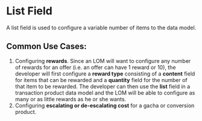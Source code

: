 # List Field
A list field is used to configure a variable number of items to the data model.

## Common Use Cases:
1. Configuring **rewards**. Since an LOM will want to configure any number of rewards for an offer (i.e. an offer can have 1 reward or 10), the developer will first configure a **reward type** consisting of a **content** field for items that can be rewarded and a **quantity** field for the number of that item to be rewarded. The developer can then use the **list** field in a transaction product data model and the LOM will be able to configure as many or as little rewards as he or she wants.
2. Configuring **escalating or de-escalating cost** for a gacha or conversion product.
